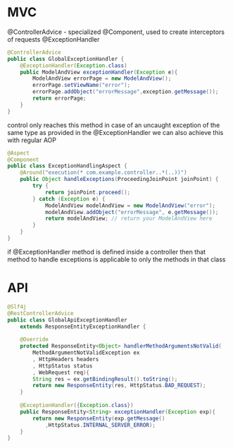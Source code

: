 # MVC
@ControllerAdvice - specialized @Component, used to create interceptors of requests
@ExceptionHandler

```java
@ControllerAdvice
public class GlobalExceptionHandler {
	@ExceptionHandler(Exception.class)
	public ModelAndView exceptionHandler(Exception e){
		ModelAndView errorPage = new ModelAndView();
		errorPage.setViewName("error");
		errorPage.addObject("errorMessage",exception.getMessage());
		return errorPage;
	}
}
```

control only reaches this method in case of an uncaught exception of the same type as provided in the @ExceptionHandler
we can also achieve this with regular AOP
```java
@Aspect
@Component
public class ExceptionHandlingAspect {
    @Around("execution(* com.example.controller..*(..))")
    public Object handleExceptions(ProceedingJoinPoint joinPoint) {
        try {
            return joinPoint.proceed();
        } catch (Exception e) {
            ModelAndView modelAndView = new ModelAndView("error");
            modelAndView.addObject("errorMessage", e.getMessage());
            return modelAndView; // return your ModelAndView here
        }
    }
}
```

if @ExceptionHandler method is defined inside a controller then that method to handle exceptions is applicable to only the methods in that class

# API
```java
@Slf4j
@RestControllerAdvice
public class GlobalApiExceptionHandler 
	extends ResponseEntityExceptionHandler {
	
	@Override
	protected ResponseEntity<Object> handlerMethodArgumentsNotValid(
		MethodArgumentNotValidException ex
		, HttpHeaders headers
		, HttpStatus status
		, WebRequest req){
		String res = ex.getBindingResult().toString();
		return new ResponseEntity(res, HttpStatus.BAD_REQUEST);
	}
	
	@ExceptionHandler({Exception.class})
	public ResponseEntity<String> exceptionHandler(Exception exp){
		return new ResponseEntity(exp.getMessage()
			,HttpStatus.INTERNAL_SERVER_ERROR);
	}
}
```